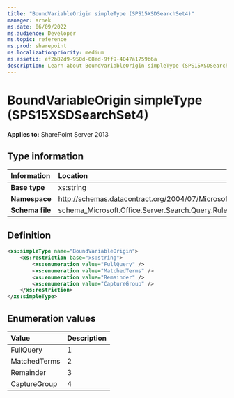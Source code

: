 ```yaml
---
title: "BoundVariableOrigin simpleType (SPS15XSDSearchSet4)"
manager: arnek
ms.date: 06/09/2022
ms.audience: Developer
ms.topic: reference
ms.prod: sharepoint
ms.localizationpriority: medium
ms.assetid: ef2b82d9-950d-08ed-9ff9-4047a1759b6a
description: Learn about BoundVariableOrigin simpleType (SPS15XSDSearchSet4).
---
```


# BoundVariableOrigin simpleType (SPS15XSDSearchSet4)

**Applies to:** SharePoint Server 2013
  
## Type information

|Information|Location|
|:-----|:-----|
|**Base type** <br/> |xs:string  <br/> |
|**Namespace** <br/> |http://schemas.datacontract.org/2004/07/Microsoft.Office.Server.Search.Query.Rules  <br/> |
|**Schema file** <br/> |schema_Microsoft.Office.Server.Search.Query.Rules.xsd  <br/> |
   
## Definition

```XML
<xs:simpleType name="BoundVariableOrigin">
    <xs:restriction base="xs:string">
        <xs:enumeration value="FullQuery" />
        <xs:enumeration value="MatchedTerms" />
        <xs:enumeration value="Remainder" />
        <xs:enumeration value="CaptureGroup" />
    </xs:restriction>
</xs:simpleType>

```

## Enumeration values

|**Value**|**Description**|
|:-----|:-----|
|FullQuery  <br/> |1  <br/> |
|MatchedTerms  <br/> |2  <br/> |
|Remainder  <br/> |3  <br/> |
|CaptureGroup  <br/> |4  <br/> |
   

